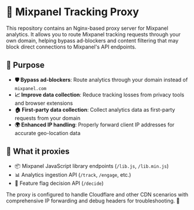 # 🚀 Mixpanel Tracking Proxy

This repository contains an Nginx-based proxy server for Mixpanel analytics. It allows you to route Mixpanel tracking requests through your own domain, helping bypass ad-blockers and content filtering that may block direct connections to Mixpanel's API endpoints.

## 🎯 Purpose

- **🛡️ Bypass ad-blockers**: Route analytics through your domain instead of `mixpanel.com`
- **📈 Improve data collection**: Reduce tracking losses from privacy tools and browser extensions
- **🏠 First-party data collection**: Collect analytics data as first-party requests from your domain
- **🌍 Enhanced IP handling**: Properly forward client IP addresses for accurate geo-location data

## 🔗 What it proxies

- 📦 Mixpanel JavaScript library endpoints (`/lib.js`, `/lib.min.js`)
- 📊 Analytics ingestion API (`/track`, `/engage`, etc.)
- 🚩 Feature flag decision API (`/decide`)

The proxy is configured to handle Cloudflare and other CDN scenarios with comprehensive IP forwarding and debug headers for troubleshooting. 🔧
